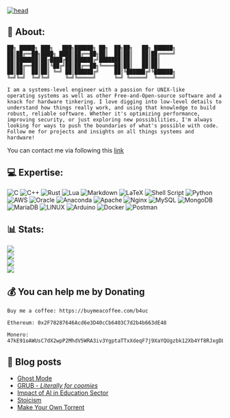 [![head](https://iamb4uc.xyz/img/wp.gif)](https://iamb4uc.xyz)


## 💫 About:
```
██╗ █████╗ ███╗   ███╗██████╗ ██╗  ██╗██╗   ██╗ ██████╗
██║██╔══██╗████╗ ████║██╔══██╗██║  ██║██║   ██║██╔════╝
██║███████║██╔████╔██║██████╔╝███████║██║   ██║██║     
██║██╔══██║██║╚██╔╝██║██╔══██╗╚════██║██║   ██║██║     
██║██║  ██║██║ ╚═╝ ██║██████╔╝     ██║╚██████╔╝╚██████╗
╚═╝╚═╝  ╚═╝╚═╝     ╚═╝╚═════╝      ╚═╝ ╚═════╝  ╚═════╝
```
<code>I am a systems-level engineer with a passion for UNIX-like operating systems as well as other Free-and-Open-source software and a knack for hardware tinkering. I love digging into low-level details to understand how things really work, and using that knowledge to build robust, reliable software. Whether it's optimizing performance, improving security, or just exploring new possibilities, I'm always looking for ways to push the boundaries of what's possible with code. Follow me for projects and insights on all things systems and hardware!
</code>

You can contact me via following this [link](https://iamb4uc.xyz/contact/)

## 💻 Expertise:

![C](https://img.shields.io/badge/c-%2300599C.svg?style=for-the-badge&logo=c&logoColor=white)
![C++](https://img.shields.io/badge/c++-%2300599C.svg?style=for-the-badge&logo=c%2B%2B&logoColor=white)
![Rust](https://img.shields.io/badge/rust-%23000000.svg?style=for-the-badge&logo=rust&logoColor=white)
![Lua](https://img.shields.io/badge/lua-%232C2D72.svg?style=for-the-badge&logo=lua&logoColor=white)
![Markdown](https://img.shields.io/badge/markdown-%23000000.svg?style=for-the-badge&logo=markdown&logoColor=white)
![LaTeX](https://img.shields.io/badge/latex-%23008080.svg?style=for-the-badge&logo=latex&logoColor=white)
![Shell Script](https://img.shields.io/badge/shell_script-%23121011.svg?style=for-the-badge&logo=gnu-bash&logoColor=white)
![Python](https://img.shields.io/badge/python-3670A0?style=for-the-badge&logo=python&logoColor=ffdd54)
![AWS](https://img.shields.io/badge/AWS-%23FF9900.svg?style=for-the-badge&logo=amazon-aws&logoColor=white)
![Oracle](https://img.shields.io/badge/Oracle-F80000?style=for-the-badge&logo=oracle&logoColor=white)
![Anaconda](https://img.shields.io/badge/Anaconda-%2344A833.svg?style=for-the-badge&logo=anaconda&logoColor=white)
![Apache](https://img.shields.io/badge/apache-%23D42029.svg?style=for-the-badge&logo=apache&logoColor=white)
![Nginx](https://img.shields.io/badge/nginx-%23009639.svg?style=for-the-badge&logo=nginx&logoColor=white)
![MySQL](https://img.shields.io/badge/mysql-%2300f.svg?style=for-the-badge&logo=mysql&logoColor=white)
![MongoDB](https://img.shields.io/badge/MongoDB-%234ea94b.svg?style=for-the-badge&logo=mongodb&logoColor=white)
![MariaDB](https://img.shields.io/badge/MariaDB-003545?style=for-the-badge&logo=mariadb&logoColor=white)
![LINUX](https://img.shields.io/badge/Linux-FCC624?style=for-the-badge&logo=linux&logoColor=black)
![Arduino](https://img.shields.io/badge/-Arduino-00979D?style=for-the-badge&logo=Arduino&logoColor=white)
![Docker](https://img.shields.io/badge/docker-%230db7ed.svg?style=for-the-badge&logo=docker&logoColor=white)
![Postman](https://img.shields.io/badge/Postman-FF6C37?style=for-the-badge&logo=postman&logoColor=white)

## 📊 Stats:

![](https://github-readme-stats-iamb4uc.vercel.app/api?username=iamb4uc&theme=default&hide_border=false&include_all_commits=false&count_private=false)  
![](https://github-readme-streak-stats.herokuapp.com/?user=iamb4uc&theme=default&hide_border=false)  
![](https://github-readme-stats-iamb4uc.vercel.app/api/top-langs/?username=iamb4uc&theme=default&hide_border=false&include_all_commits=false&count_private=false&layout=compact)  
![](https://github-profile-trophy.vercel.app/?username=iamb4uc&theme=gruvbox&no-frame=false&no-bg=true&margin-w=4)

## 💰 You can help me by Donating
```
Buy me a coffee: https://buymeacoffee.com/b4uc

Ethereum: 0x2F78287646Acd6e3D40cCb6403C7d2b4b663dE48  

Monero: 47kE91oAWUsC7dX2wpP2MhdV5WRA3iv3YgptaTTxXdeqF7j9XaYQUgzbk12Xb4Yf8RJxgDLEUuEEidV6Ev9uGW5VVTDJs91
```




## 📖 Blog posts

<!-- BLOG-POST-LIST:START -->
- [Ghost Mode](http://iamb4uc.xyz/post/ghost-mode/)
- [GRUB - *Literally for coomies*](http://iamb4uc.xyz/post/grub-literally-for-coomies/)
- [Impact of AI in Education Sector](http://iamb4uc.xyz/post/impact-of-ai-in-education-sector/)
- [Stoicism](http://iamb4uc.xyz/post/stoicism/)
- [Make Your Own Torrent](http://iamb4uc.xyz/post/make-your-own-torrent/)
<!-- BLOG-POST-LIST:END -->
